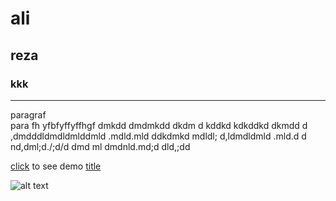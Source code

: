 # ali #
## reza ##
### kkk ##
---
paragraf  
para fh yfbfyffyffhgf
dmkdd dmdmkdd dkdm d kddkd kdkddkd dkmdd d
,dmdddldmdldmlddmld .mdld.mld
ddkdmkd mdldl;
d,ldmdldmld .mld.d
d nd,dml;d./;d/d
dmd ml dmdnld.md;d dld,;dd
 
 [ click](https://smyh99.github.io/test-git/) to see demo  [title](https://smyh99.github.io/test-git/)

![alt text](image.jpg)